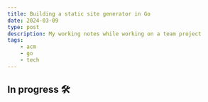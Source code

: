 ```yaml
---
title: Building a static site generator in Go
date: 2024-03-09
type: post
description: My working notes while working on a team project 
tags:
    - acm
    - go
    - tech
---
```


## In progress 🛠
